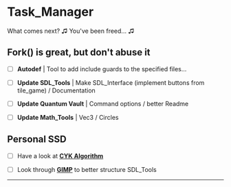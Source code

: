# Task_Manager
What comes next? ♫ You've been freed... ♫

## Fork() is great, but don't abuse it

- [ ] **Autodef** | Tool to add include guards to the specified files...

- [ ] **Update SDL_Tools** | Make SDL_Interface (implement buttons from tile_game) / Documentation

- [ ] **Update Quantum Vault** | Command options / better Readme

- [ ] **Update Math_Tools** | Vec3 / Circles 

## Personal SSD

- [ ] Have a look at **[CYK Algorithm][0]**

- [ ] Look through **[GIMP][1]** to better structure SDL_Tools

---

 [0]:https://www.gatevidyalay.com/cyk-cyk-algorithm/
 [1]:https://github.com/GNOME/gimp
 [2]:http://rosettacode.org/wiki/Category:Order
